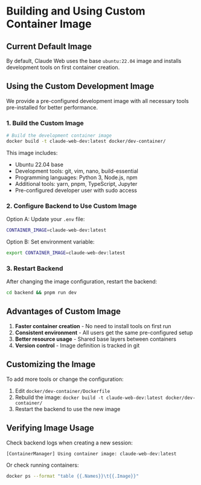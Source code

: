 # Building and Using Custom Container Image

## Current Default Image
By default, Claude Web uses the base `ubuntu:22.04` image and installs development tools on first container creation.

## Using the Custom Development Image

We provide a pre-configured development image with all necessary tools pre-installed for better performance.

### 1. Build the Custom Image

```bash
# Build the development container image
docker build -t claude-web-dev:latest docker/dev-container/
```

This image includes:
- Ubuntu 22.04 base
- Development tools: git, vim, nano, build-essential
- Programming languages: Python 3, Node.js, npm
- Additional tools: yarn, pnpm, TypeScript, Jupyter
- Pre-configured developer user with sudo access

### 2. Configure Backend to Use Custom Image

Option A: Update your `.env` file:
```bash
CONTAINER_IMAGE=claude-web-dev:latest
```

Option B: Set environment variable:
```bash
export CONTAINER_IMAGE=claude-web-dev:latest
```

### 3. Restart Backend

After changing the image configuration, restart the backend:
```bash
cd backend && pnpm run dev
```

## Advantages of Custom Image

1. **Faster container creation** - No need to install tools on first run
2. **Consistent environment** - All users get the same pre-configured setup
3. **Better resource usage** - Shared base layers between containers
4. **Version control** - Image definition is tracked in git

## Customizing the Image

To add more tools or change the configuration:

1. Edit `docker/dev-container/Dockerfile`
2. Rebuild the image: `docker build -t claude-web-dev:latest docker/dev-container/`
3. Restart the backend to use the new image

## Verifying Image Usage

Check backend logs when creating a new session:
```
[ContainerManager] Using container image: claude-web-dev:latest
```

Or check running containers:
```bash
docker ps --format "table {{.Names}}\t{{.Image}}"
```
